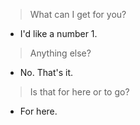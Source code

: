 > What can I get for you?

- I'd like a number 1.

> Anything else?

- No. That's it.

> Is that for here or to go?

- For here.
